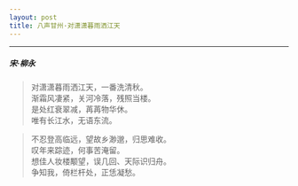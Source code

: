 ```yaml
---
layout: post
title: 八声甘州·对潇潇暮雨洒江天
---
```

-----
#####  宋·柳永

> 对潇潇暮雨洒江天，一番洗清秋。  
> 渐霜风凄紧，关河冷落，残照当楼。  
> 是处红衰翠减，苒苒物华休。  
> 唯有长江水，无语东流。  

> 不忍登高临远，望故乡渺邈，归思难收。  
> 叹年来踪迹，何事苦淹留。  
> 想佳人妆楼颙望，误几回、天际识归舟。  
> 争知我，倚栏杆处，正恁凝愁。
